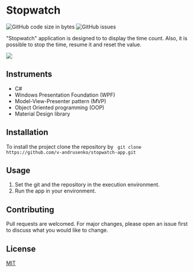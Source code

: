 # Stopwatch

![GitHub code size in bytes](https://img.shields.io/github/repo-size/v-andrusenko/stopwatch-app) ![GitHub issues](https://img.shields.io/github/downloads/v-andrusenko/stopwatch-app/total)

"Stopwatch" application is designed to to display the time count. Also, it is possible to stop the time, resume it and reset the value.

![](https://raw.githubusercontent.com/v-andrusenko/stopwatch-app/master/stopwatchGif.gif) 

## Instruments

- C#
- Windows Presentation Foundation (WPF)
- Model-View-Presenter pattern (MVP)
- Object Oriented programming (OOP)
- Material Design library

## Installation

To install the project clone the repository by ``` git clone https://github.com/v-andrusenko/stopwatch-app.git```

## Usage

1. Set the git and the repository in the execution environment.
2. Run the app in your environment.

## Contributing

Pull requests are welcomed. For major changes, please open an issue first to discuss what you would like to change.

## License

[MIT](https://choosealicense.com/licenses/mit/)
